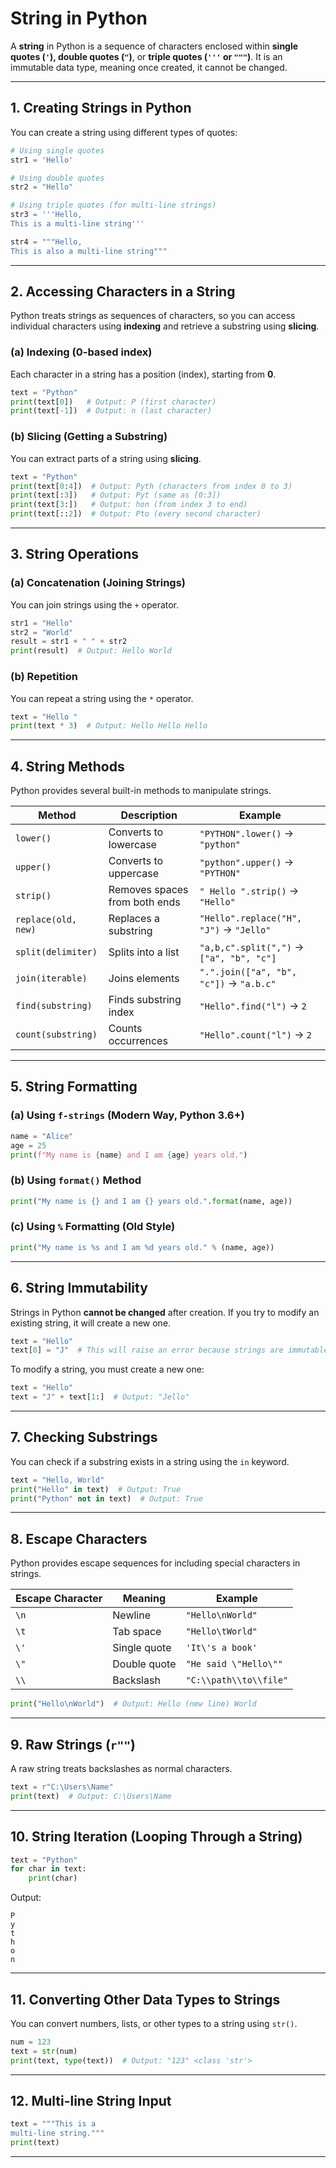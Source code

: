 # String in Python

A **string** in Python is a sequence of characters enclosed within **single quotes (`'`), double quotes (`"`)**, or **triple quotes (`'''` or `"""`)**. It is an immutable data type, meaning once created, it cannot be changed.

---

## 1. Creating Strings in Python

You can create a string using different types of quotes:

```python
# Using single quotes
str1 = 'Hello'

# Using double quotes
str2 = "Hello"

# Using triple quotes (for multi-line strings)
str3 = '''Hello,
This is a multi-line string'''

str4 = """Hello,
This is also a multi-line string"""
```

---

## 2. Accessing Characters in a String

Python treats strings as sequences of characters, so you can access individual characters using **indexing** and retrieve a substring using **slicing**.

### (a) Indexing (0-based index)
Each character in a string has a position (index), starting from **0**.

```python
text = "Python"
print(text[0])   # Output: P (first character)
print(text[-1])  # Output: n (last character)
```

### (b) Slicing (Getting a Substring)
You can extract parts of a string using **slicing**.

```python
text = "Python"
print(text[0:4])  # Output: Pyth (characters from index 0 to 3)
print(text[:3])   # Output: Pyt (same as [0:3])
print(text[3:])   # Output: hon (from index 3 to end)
print(text[::2])  # Output: Pto (every second character)
```

---

## 3. String Operations

### (a) Concatenation (Joining Strings)
You can join strings using the `+` operator.

```python
str1 = "Hello"
str2 = "World"
result = str1 + " " + str2
print(result)  # Output: Hello World
```

### (b) Repetition
You can repeat a string using the `*` operator.

```python
text = "Hello "
print(text * 3)  # Output: Hello Hello Hello
```

---

## 4. String Methods

Python provides several built-in methods to manipulate strings.

| Method | Description | Example |
|--------|------------|---------|
| `lower()` | Converts to lowercase | `"PYTHON".lower()` → `"python"` |
| `upper()` | Converts to uppercase | `"python".upper()` → `"PYTHON"` |
| `strip()` | Removes spaces from both ends | `" Hello ".strip()` → `"Hello"` |
| `replace(old, new)` | Replaces a substring | `"Hello".replace("H", "J")` → `"Jello"` |
| `split(delimiter)` | Splits into a list | `"a,b,c".split(",")` → `["a", "b", "c"]` |
| `join(iterable)` | Joins elements | `".".join(["a", "b", "c"])` → `"a.b.c"` |
| `find(substring)` | Finds substring index | `"Hello".find("l")` → `2` |
| `count(substring)` | Counts occurrences | `"Hello".count("l")` → `2` |

---

## 5. String Formatting

### (a) Using `f-strings` (Modern Way, Python 3.6+)
```python
name = "Alice"
age = 25
print(f"My name is {name} and I am {age} years old.")
```

### (b) Using `format()` Method
```python
print("My name is {} and I am {} years old.".format(name, age))
```

### (c) Using `%` Formatting (Old Style)
```python
print("My name is %s and I am %d years old." % (name, age))
```

---

## 6. String Immutability

Strings in Python **cannot be changed** after creation. If you try to modify an existing string, it will create a new one.

```python
text = "Hello"
text[0] = "J"  # This will raise an error because strings are immutable
```

To modify a string, you must create a new one:

```python
text = "Hello"
text = "J" + text[1:]  # Output: "Jello"
```

---

## 7. Checking Substrings

You can check if a substring exists in a string using the `in` keyword.

```python
text = "Hello, World"
print("Hello" in text)  # Output: True
print("Python" not in text)  # Output: True
```

---

## 8. Escape Characters

Python provides escape sequences for including special characters in strings.

| Escape Character | Meaning | Example |
|-----------------|---------|---------|
| `\n` | Newline | `"Hello\nWorld"` |
| `\t` | Tab space | `"Hello\tWorld"` |
| `\'` | Single quote | `'It\'s a book'` |
| `\"` | Double quote | `"He said \"Hello\""` |
| `\\` | Backslash | `"C:\\path\\to\\file"` |

```python
print("Hello\nWorld")  # Output: Hello (new line) World
```

---

## 9. Raw Strings (`r""`)

A raw string treats backslashes as normal characters.

```python
text = r"C:\Users\Name"
print(text)  # Output: C:\Users\Name
```

---

## 10. String Iteration (Looping Through a String)

```python
text = "Python"
for char in text:
    print(char)
```

Output:
```
P
y
t
h
o
n
```

---

## 11. Converting Other Data Types to Strings

You can convert numbers, lists, or other types to a string using `str()`.

```python
num = 123
text = str(num)
print(text, type(text))  # Output: "123" <class 'str'>
```

---

## 12. Multi-line String Input

```python
text = """This is a
multi-line string."""
print(text)
```

---
